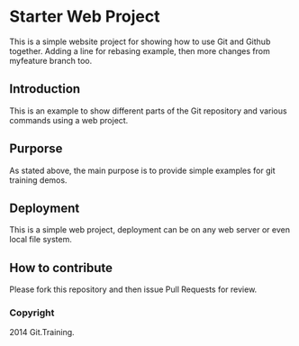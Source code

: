 # Starter Web Project

This is a simple website project for showing how to use Git and Github together. Adding a line for rebasing example,
then more changes from myfeature branch too.

## Introduction

This is an example to show different parts of the Git repository and various commands using a web project.

## Purporse

As stated above, the main purpose is to provide simple examples for git training demos.

## Deployment

This is a simple web project, deployment can be on any web server or even local file system. 

## How to contribute

Please fork this repository and then issue Pull Requests for review.

### Copyright

2014 Git.Training.